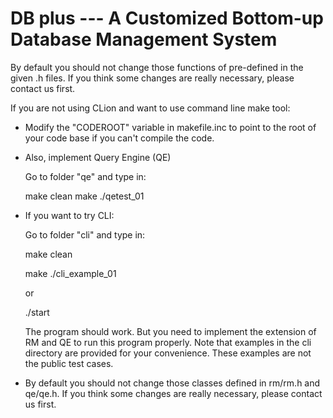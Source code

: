 # DB plus --- A Customized Bottom-up Database Management System
By default you should not change those functions of pre-defined in the given .h files.
If you think some changes are really necessary, please contact us first.

If you are not using CLion and want to use command line make tool:

 - Modify the "CODEROOT" variable in makefile.inc to point to the root
  of your code base if you can't compile the code.

- Also, implement Query Engine (QE)


   Go to folder "qe" and type in:

    make clean
    make
    ./qetest_01

- If you want to try CLI:

   Go to folder "cli" and type in:
   
   make clean

   make
   ./cli_example_01
   
   or
   
   ./start
   
   The program should work. But you need to implement the extension of RM and QE to run this program properly. Note that examples in the cli directory are provided for your convenience. These examples are not the public test cases.


- By default you should not change those classes defined in rm/rm.h and qe/qe.h. If you think some changes are really necessary, please contact us first.


